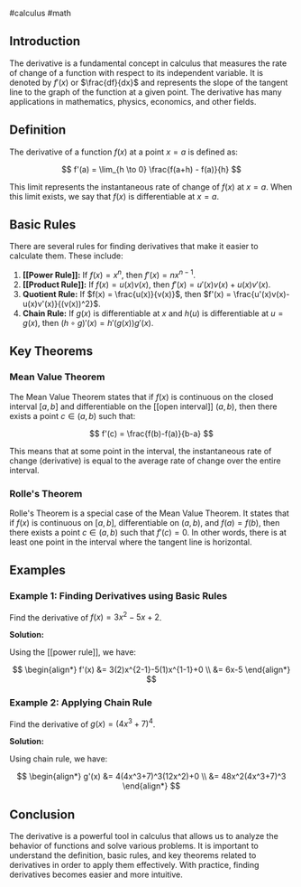 #calculus #math
## Introduction

The derivative is a fundamental concept in calculus that measures the rate of change of a function with respect to its independent variable. It is denoted by $f'(x)$ or $\frac{df}{dx}$ and represents the slope of the tangent line to the graph of the function at a given point. The derivative has many applications in mathematics, physics, economics, and other fields.

## Definition

The derivative of a function $f(x)$ at a point $x=a$ is defined as:

$$
f'(a) = \lim_{h \to 0} \frac{f(a+h) - f(a)}{h}
$$

This limit represents the instantaneous rate of change of $f(x)$ at $x=a$. When this limit exists, we say that $f(x)$ is differentiable at $x=a$.

## Basic Rules

There are several rules for finding derivatives that make it easier to calculate them. These include:

1. **[[Power Rule]]:** If $f(x) = x^n$, then $f'(x) = nx^{n-1}$.
2. **[[Product Rule]]:** If $f(x) = u(x)v(x)$, then $f'(x) = u'(x)v(x)+u(x)v'(x)$.
3. **Quotient Rule:** If $f(x) = \frac{u(x)}{v(x)}$, then $f'(x) = \frac{u'(x)v(x)-u(x)v'(x)}{(v(x))^2}$.
4. **Chain Rule:** If $g(x)$ is differentiable at $x$ and $h(u)$ is differentiable at $u=g(x)$, then $(h \circ g)'(x)= h'(g(x))g'(x)$.

## Key Theorems

### Mean Value Theorem

The Mean Value Theorem states that if $f(x)$ is continuous on the closed interval $[a,b]$ and differentiable on the [[open interval]] $(a,b)$, then there exists a point $c \in (a,b)$ such that:

$$
f'(c) = \frac{f(b)-f(a)}{b-a}
$$

This means that at some point in the interval, the instantaneous rate of change (derivative) is equal to the average rate of change over the entire interval.

### Rolle's Theorem

Rolle's Theorem is a special case of the Mean Value Theorem. It states that if $f(x)$ is continuous on $[a,b]$, differentiable on $(a,b)$, and $f(a)=f(b)$, then there exists a point $c \in (a,b)$ such that $f'(c)=0$. In other words, there is at least one point in the interval where the tangent line is horizontal.

## Examples

### Example 1: Finding Derivatives using Basic Rules

Find the derivative of $f(x) = 3x^2-5x+2$.

**Solution:**

Using the [[power rule]], we have:

$$
\begin{align*}
f'(x) &= 3(2)x^{2-1}-5(1)x^{1-1}+0 \\
&= 6x-5
\end{align*}
$$

### Example 2: Applying Chain Rule

Find the derivative of $g(x) = (4x^3+7)^4$.

**Solution:**

Using chain rule, we have:

$$
\begin{align*}
g'(x) &= 4(4x^3+7)^3(12x^2)+0 \\
&= 48x^2(4x^3+7)^3
\end{align*}
$$

## Conclusion

The derivative is a powerful tool in calculus that allows us to analyze the behavior of functions and solve various problems. It is important to understand the definition, basic rules, and key theorems related to derivatives in order to apply them effectively. With practice, finding derivatives becomes easier and more intuitive. 